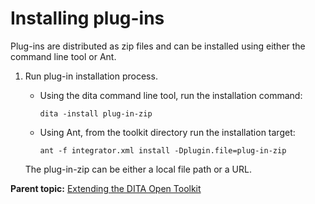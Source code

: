 # Installing plug-ins

Plug-ins are distributed as zip files and can be installed using either the command line tool or Ant.

1.  Run plug-in installation process.

    -   Using the dita command line tool, run the installation command:

        ```
        dita -install plug-in-zip
        ```

    -   Using Ant, from the toolkit directory run the installation target:

        ```
        ant -f integrator.xml install -Dplugin.file=plug-in-zip
        ```

    The plug-in-zip can be either a local file path or a URL.


**Parent topic:** [Extending the DITA Open Toolkit](../user-guide/extending-the-dita-ot.md)

